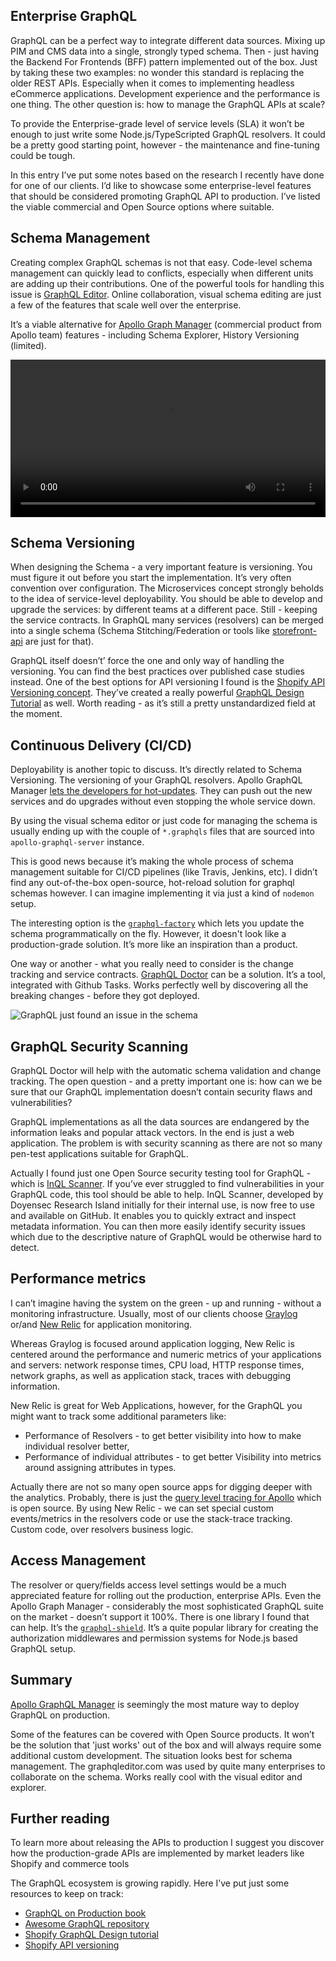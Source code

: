 ## Enterprise GraphQL

GraphQL can be a perfect way to integrate different data sources. Mixing up PIM and CMS data into a single, strongly typed schema. Then - just having the Backend For Frontends (BFF) pattern implemented out of the box. Just by taking these two examples: no wonder this standard is replacing the older REST APIs. Especially when it comes to implementing headless eCommerce applications. Development experience and the performance is one thing. The other question is: how to manage the GraphQL APIs at scale?

To provide the Enterprise-grade level of service levels (SLA) it won’t be enough to just write some Node.js/TypeScripted GraphQL resolvers. It could be a pretty good starting point, however - the maintenance and fine-tuning could be tough. 

In this entry I’ve put some notes based on the research I recently have done for one of our clients. I’d like to showcase some enterprise-level features that should be considered promoting GraphQL API to production. I’ve listed the viable commercial and Open Source options where suitable. 

## Schema Management

Creating complex GraphQL schemas is not that easy. Code-level schema management can quickly lead to conflicts, especially when different units are adding up their contributions. One of the powerful tools for handling this issue is [GraphQL Editor](https://graphqleditor.com/). Online collaboration, visual schema editing are just a few of the features that scale well over the enterprise.

It’s a viable alternative for [Apollo Graph Manager](https://www.apollographql.com/docs/graph-manager/) (commercial product from Apollo team) features - including Schema Explorer, History Versioning (limited).

<video controls width="100%">
    <source src="https://graphqleditor.com/static/easy-9fa22c9788d1745145df77c0a0ea866c.mp4" type="video/mp4">
</video>

## Schema Versioning

When designing the Schema - a very important feature is versioning. You must figure it out before you start the implementation. It’s very often convention over configuration. The Microservices concept strongly beholds to the idea of service-level deployability. You should be able to develop and upgrade the services: by different teams at a different pace. Still - keeping the service contracts. In GraphQL many services (resolvers) can be merged into a single schema (Schema Stitching/Federation or tools like [storefront-api](https://storefrontapi.com) are just for that).


GraphQL itself doesn’t’ force the one and only way of handling the versioning. You can find the best practices over published case studies instead. One of the best options for API versioning I found is the [Shopify API Versioning concept](https://shopify.dev/concepts/about-apis/versioning). They’ve created a really powerful [GraphQL Design Tutorial](https://github.com/Shopify/graphql-design-tutorial) as well. Worth reading - as it’s still a pretty unstandardized field at the moment.

## Continuous Delivery (CI/CD)

Deployability is another topic to discuss. It’s directly related to Schema Versioning. The versioning of your GraphQL resolvers. Apollo GraphQL Manager [lets the developers for hot-updates](https://www.apollographql.com/docs/graph-manager/schema-registry/). They can push out the new services and do upgrades without even stopping the whole service down.

By using the visual schema editor or just code for managing the schema is usually ending up with the couple of `*.graphqls` files that are sourced into `apollo-graphql-server` instance. 

This is good news because it’s making the whole process of schema management suitable for CI/CD pipelines (like Travis, Jenkins, etc). I didn’t find any out-of-the-box open-source, hot-reload solution for graphql schemas however. I can imagine implementing it via just a kind of `nodemon` setup.

The interesting option is the [`graphql-factory`](https://github.com/graphql-factory/graphql-factory) which lets you update the schema programmatically on the fly. However, it doesn't look like a production-grade solution. It’s more like an inspiration than a product.

One way or another - what you really need to consider is the change tracking and service contracts. [GraphQL Doctor](https://github.com/cap-collectif/graphql-doctor) can be a solution. It’s a tool, integrated with Github Tasks.  Works perfectly well by discovering all the breaking changes - before they got deployed.

![GraphQL just found an issue in the schema](gfx/found_issue_in_schema.jpg)

## GraphQL Security Scanning

GraphQL Doctor will help with the automatic schema validation and change tracking. The open question - and a pretty important one is: how can we be sure that our GraphQL implementation doesn’t contain security flaws and vulnerabilities? 

GraphQL implementations as all the data sources are endangered by the information leaks and popular attack vectors. In the end is just a web application. The problem is with security scanning as there are not so many pen-test applications suitable for GraphQL.

Actually I found just one Open Source security testing tool for GraphQL - which is [InQL Scanner](https://github.com/doyensec/inql). If you’ve ever struggled to find vulnerabilities in your GraphQL code, this tool should be able to help. InQL Scanner, developed by Doyensec Research Island initially for their internal use, is now free to use and available on GitHub. It enables you to quickly extract and inspect metadata information. You can then more easily identify security issues which due to the descriptive nature of GraphQL would be otherwise hard to detect.

## Performance metrics

I can’t imagine having the system on the green - up and running - without a monitoring infrastructure. Usually, most of our clients choose [Graylog](http://graylog.org/) or/and [New Relic](https://newrelic.com/) for application monitoring. 

Whereas Graylog is focused around application logging, New Relic is centered around the performance and numeric metrics of your applications and servers: network response times, CPU load, HTTP response times, network graphs, as well as application stack, traces with debugging information.

New Relic is great for Web Applications, however, for the GraphQL you might want to track some additional parameters like:

 - Performance of Resolvers - to get better visibility into how to make individual resolver better,
 - Performance of individual attributes - to get better Visibility into metrics around assigning attributes in types.

Actually there are not so many open source apps for digging deeper with the analytics. Probably, there is just the [query level tracing for Apollo](https://github.com/apollographql/apollo-tracing) which is open source. By using New Relic - we can set special custom events/metrics in the resolvers code or use the stack-trace tracking. Custom code, over resolvers business logic.

## Access Management

The resolver or query/fields access level settings would be a much appreciated feature for rolling out the production, enterprise APIs. Even the Apollo Graph Manager - considerably the most sophisticated GraphQL suite on the market - doesn’t support it 100%. There is one library I found that can help. It’s the [`graphql-shield`](https://github.com/maticzav/graphql-shield). It’s a quite popular library for creating the authorization middlewares and permission systems for Node.js based GraphQL setup.

## Summary

[Apollo GraphQL Manager](https://engine.apollographql.com/) is seemingly the most mature way to deploy GraphQL on production. 

Some of the features can be covered with Open Source products. It won’t be the solution that 'just works' out of the box and will always require some additional custom development.  The situation looks best for schema management. The graphqleditor.com was used by quite many enterprises to collaborate on the schema. Works really cool with the visual editor and explorer. 

## Further reading

To learn more about releasing the APIs to production I suggest you discover how the production-grade APIs are implemented by market leaders like Shopify and commerce tools

The GraphQL ecosystem is growing rapidly. Here I’ve put just some resources to keep on track:

 - [GraphQL on Production book](https://book.productionreadygraphql.com/)
 - [Awesome GraphQL repository](https://github.com/chentsulin/awesome-graphql)
 - [Shopify GraphQL Design tutorial](https://github.com/Shopify/graphql-design-tutorial)
 - [Shopify API versioning](https://shopify.dev/concepts/about-apis/versioning)
